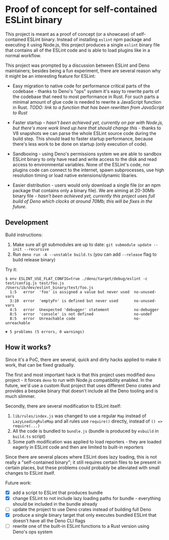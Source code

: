 # Proof of concept for self-contained ESLint binary

This project is meant as a proof of concept (or a showcase) of self-contained
ESLint binary. Instead of installing `eslint` npm package and executing it using
Node.js, this project produces a single `eslint` binary file that contains all
of the ESLint code and is able to load plugins like in a normal workflow.

This project was prompted by a discussion between ESLint and Deno maintainers;
besides being a fun experiment, there are several reason why it might be an
interesting feature for ESLint:

- Easy migration to native code for performance critical parts of the codebase -
  thanks to Deno's "ops" system it's easy to rewrite parts of the codebase that
  need to most performance in Rust. For such parts a minimal amount of glue code
  is needed to rewrite a JavaScript function in Rust. _TODO: link to a function
  that has been rewritten from JavaScript to Rust_

- Faster startup - _hasn't been achieved yet, currently on par with Node.js, but
  there's more work lined up here that should change this_ - thanks to V8
  snapshots we can parse the whole ESLint source code during the build step.
  This should lead to faster startup performance, because there's less work to
  be done on startup (only execution of code).

- Sandboxing - using Deno's permissions system we are able to sandbox ESLint
  binary to only have read and write access to the disk and read access to
  environmental variables. None of the ESLint's code, nor plugins code can
  connect to the internet, spawn subprocesses, use high resolution timing or
  load native extensions/dynamic libaries.

- Easier distribution - users would only download a single file (or an npm
  package that contains only a binary file). We are aiming at 20-30Mb binary
  file - _hasn't been achieved yet, currently this project uses full build of
  Deno which clocks at around 70Mb; this will be fixes in the future_.

## Development

Build instructions:

1. Make sure all git submodules are up to date:
   `git submodule update --init --recursive`
1. Run `deno run -A --unstable build.ts` (you can add `--release` flag to build
   release binary)

Try it:

```
$ env ESLINT_USE_FLAT_CONFIG=true ./deno/target/debug/eslint -c test/config.js test/foo.js
/Users/ib/dev/eslint_binary/test/foo.js
  1:5   error  'foo' is assigned a value but never used  no-unused-vars
  3:10  error  'emptyFn' is defined but never used       no-unused-vars
  4:5   error  Unexpected 'debugger' statement           no-debugger
  8:5   error  'console' is not defined                  no-undef
  8:5   error  Unreachable code                          no-unreachable

✖ 5 problems (5 errors, 0 warnings)
```

## How it works?

Since it's a PoC, there are several, quick and dirty hacks applied to make it
work, that can be fixed gradually.

The first and most important hack is that this project uses modified `deno`
project - it forces `deno` to run with Node.js compatibility enabled. In the
future, we'd use a custom Rust project that uses different Deno crates and
provides a bespoke binary that doesn't include all the Deno tooling and is much
slimmer.

Secondly, there are several modification to ESLint itself:

1. `lib/rules/index.js` was changed to use a regular `Map` instead of
   `LazyLoadingRuleMap` and all rules use `require()` directly, instead of
   `() => require(...)`
1. All the code is bundled to `bundle.js` (bundle is produced by `esbuild` in
   `build.ts` script)
1. Some path modification was applied to load reporters - they are loaded
   eagerly in ESLint code and then are limited to built-in reporters

Since there are several places where ESLint does lazy loading, this is not
really a "self-contained binary"; it still requires certain files to be present
in certain places, but these problems could probably be alleviated with small
changes to ESLint itself.

Future work:

- [x] add a script to ESLint that produces bundle
- [x] change ESLint to not include lazy loading paths for bundle - everything
      should be included in the bundle already
- [ ] update the project to use Deno crates instead of building full Deno
- [x] produce a single binary target that only executes bundled ESLint that
      doesn't have all the Deno CLI flags
- [ ] rewrite one of the built-in ESLint functions to a Rust version using
      Deno's ops system
